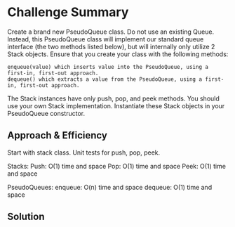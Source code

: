 # Challenge Summary

Create a brand new PseudoQueue class. Do not use an existing Queue. Instead, this PseudoQueue class will implement our standard queue interface (the two methods listed below), but will internally only utilize 2 Stack objects. Ensure that you create your class with the following methods:

    enqueue(value) which inserts value into the PseudoQueue, using a first-in, first-out approach.
    dequeue() which extracts a value from the PseudoQueue, using a first-in, first-out approach.

The Stack instances have only push, pop, and peek methods. You should use your own Stack implementation. Instantiate these Stack objects in your PseudoQueue constructor.

## Approach & Efficiency

Start with stack class. Unit tests for push, pop, peek. 

Stacks:
Push: O(1) time and space
Pop: O(1) time and space
Peek: O(1) time and space

PseudoQueues:
enqueue: O(n) time and space
dequeue: O(1) time and space

## Solution
